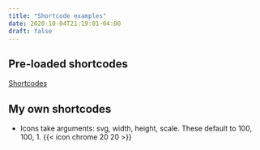 ```yaml
---
title: "Shortcode examples"
date: 2020-10-04T21:19:01-04:00
draft: false
---
```


## Pre-loaded shortcodes
[Shortcodes](https://bwaycer.github.io/hugo_tutorial.hugo/extras/shortcodes/)

## My own shortcodes
* Icons take arguments: svg, width, height, scale. These default to 100, 100, 1.  {{< icon chrome 20 20 >}}
